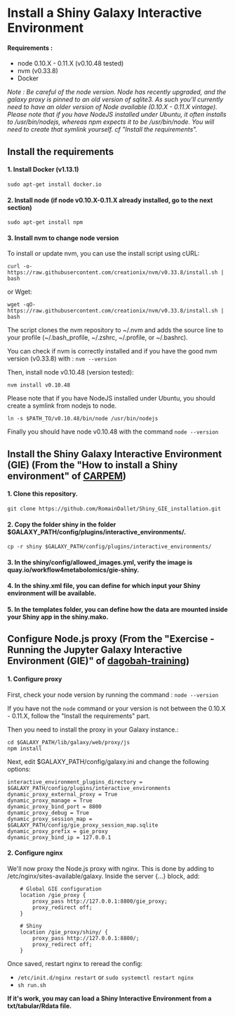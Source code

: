 Install a Shiny Galaxy Interactive Environment
==============================================

#### Requirements : 

- node 0.10.X - 0.11.X (v0.10.48 tested)
- nvm (v0.33.8) <!--*if node \>0.11.X installed*-->
- Docker

*Note : Be careful of the node version. 
	Node has recently upgraded, and the galaxy proxy is pinned to an old version of sqlite3. As such you’ll currently need to have an older version of Node available (0.10.X - 0.11.X vintage).
	Please note that if you have NodeJS installed under Ubuntu, it often installs to /usr/bin/nodejs, whereas npm expects it to be /usr/bin/node. You will need to create that symlink yourself.
	cf "Install the requirements".*


Install the requirements
------------------------

#### 1. Install Docker (v1.13.1) <!--Ubuntu 14.04 and 16.04-->

`sudo apt-get install docker.io`


#### 2. Install node (if node v0.10.X-0.11.X already installed, go to the next section)

`sudo apt-get install npm`
<!--VERIFY IF IT WORKS-->


#### 3. Install nvm to change node version

To install or update nvm, you can use the install script using cURL:

`curl -o- https://raw.githubusercontent.com/creationix/nvm/v0.33.8/install.sh | bash`

or Wget:

`wget -qO- https://raw.githubusercontent.com/creationix/nvm/v0.33.8/install.sh | bash`

The script clones the nvm repository to \~/.nvm and adds the source line to your profile (\~/.bash_profile, \~/.zshrc, \~/.profile, or \~/.bashrc).

You can check if nvm is correctly installed and if you have the good nvm version (v0.33.8) with : `nvm --version`

Then, install node v0.10.48 (version tested):

`nvm install v0.10.48`
<!--`nvm use v0.10.48`-->

Please note that if you have NodeJS installed under Ubuntu, you should create a symlink from nodejs to node.

`ln -s $PATH_TO/v0.10.48/bin/node /usr/bin/nodejs`

Finally you should have node v0.10.48 with the command `node --version`

<!--
#### 4. Install uwsgi

[HERE](https://github.com/galaxyproject/dagobah-training/blob/2018-oslo/sessions/10-uwsgi/ex1-uwsgi.md)

##### Installation

You can install uWSGI with the following line:

`$ sudo apt install uwsgi uwsgi-plugin-python`

##### Configure uwsgi

We'll use uWSGI's "Paste Deploy" support to configure uWSGI with just a few small modifications to galaxy.ini. Begin by opening galaxy.ini in your editor:

`sudo vi $GALAXY_PATH/config/galaxy.ini`

And add the following section (the easiest place to put it is above the [server:main] section, which will now be unused):

```
[uwsgi]
processes = 2
threads = 2
socket = 127.0.0.1:4001     # uwsgi protocol for nginx
pythonpath = lib
master = True
logto = $GALAXY_PATH/log/uwsgi.log
logfile-chmod = 644
```

Then, save and quit your editor.

##### Configure the reverse proxy

We previously configured nginx to communicate with Galaxy using the HTTP protocol on port 8080. We need to change this to communicate using the uWSGI protocol on port 4001, as we configured in the [uwsgi] section above. To do this, we need to return to the nginx configs we worked on in the nginx session:

`sudo vi /etc/nginx/sites-available/galaxy`

Locate the location / { ... } block and comment out the proxy_* directives within, and adding new directives:

```
    location / {
        #proxy_pass          http://galaxy;
        #proxy_set_header    X-Forwarded-Host $host;
        #proxy_set_header    X-Forwarded-For  $proxy_add_x_forwarded_for;
        uwsgi_pass           127.0.0.1:4001;
        include              uwsgi_params;
    }
```

Then, save and quit your editor. Restart nginx with:

`/etc/init.d/nginx restart` or `sudo systemctl restart nginx`

#### 5. Install supervisor


###### Supervisor installation

[HERE](https://github.com/galaxyproject/dagobah-training/blob/2018-oslo/sessions/11-systemd-supervisor/ex1-supervisor.md)

Install supervisor from the system package manager using:

`$ sudo apt install supervisor`

Check if Supervisor is running and start it if it isn't:

```
$ sudo systemctl status supervisor
$ sudo systemctl start supervisor
```

If supervisorctl status returns no output, it means it's working (but nothing has been configured yet):

`$ sudo supervisorctl status`

Then, we need to add a [program:x] section to the supervsior config to manage uWSGI. The default supervisor config file is at /etc/supervisor/supervisord.conf. This file includes any files matching /etc/supervisor/conf.d/*.conf. We'll create a galaxy.conf:

`$ sudo -e /etc/supervisor/conf.d/galaxy.conf`

Add the following new section:

```
[program:galaxy]
command         = uwsgi --plugin python --virtualenv /srv/galaxy/venv --ini-paste /srv/galaxy/config/galaxy.ini
directory       = /srv/galaxy/server
autostart       = true
autorestart     = true
startsecs       = 10
user            = galaxy
stopsignal      = INT
```

Define handlers and groups managing is possible too.
-->


Install the Shiny Galaxy Interactive Environment (GIE) (From the "How to install a Shiny environment" of [CARPEM](https://github.com/CARPEM/GalaxyDocker))
----------------------------------------------------------------------------------------------------------------------------------------------------------

#### 1. Clone this repository.

`git clone https://github.com/RomainDallet/Shiny_GIE_installation.git`

#### 2. Copy the folder shiny in the folder $GALAXY\_PATH/config/plugins/interactive_environments/.

`cp -r shiny $GALAXY_PATH/config/plugins/interactive_environments/`

#### 3. In the shiny/config/allowed_images.yml, verify the image is quay.io/workflow4metabolomics/gie-shiny.

#### 4. In the shiny.xml file, you can define for which input your Shiny environment will be available.

#### 5. In the templates folder, you can define how the data are mounted inside your Shiny app in the shiny.mako.



Configure Node.js proxy (From the "Exercise - Running the Jupyter Galaxy Interactive Environment (GIE)" of [dagobah-training](https://github.com/galaxyproject/dagobah-training/blob/2018-oslo/sessions/21-gie/ex1-jupyter.md))
---------------------------------------------------------------------------------------------------------------------------------------------------------------------------------------------------------------

#### 1. Configure proxy

First, check your node version by running the command :
`node --version`

If you have not the `node` command or your version is not between the 0.10.X - 0.11.X, follow the "Install the requirements" part.

Then you need to install the proxy in your Galaxy instance.:

```
cd $GALAXY_PATH/lib/galaxy/web/proxy/js
npm install
```

Next, edit $GALAXY_PATH/config/galaxy.ini and change the following options:

```
interactive_environment_plugins_directory = $GALAXY_PATH/config/plugins/interactive_environments
dynamic_proxy_external_proxy = True
dynamic_proxy_manage = True
dynamic_proxy_bind_port = 8800
dynamic_proxy_debug = True
dynamic_proxy_session_map = $GALAXY_PATH/config/gie_proxy_session_map.sqlite
dynamic_proxy_prefix = gie_proxy
dynamic_proxy_bind_ip = 127.0.0.1
```


#### 2. Configure nginx

We'll now proxy the Node.js proxy with nginx. This is done by adding to /etc/nginx/sites-available/galaxy. Inside the server {...} block, add:

```
    # Global GIE configuration
    location /gie_proxy {
        proxy_pass http://127.0.0.1:8800/gie_proxy;
        proxy_redirect off;
    }

    # Shiny
    location /gie_proxy/shiny/ {
        proxy_pass http://127.0.0.1:8800/;
        proxy_redirect off;
    }
```

<!--*Note : `proxy_pass http://127.0.0.1:8800/;` can be change to redirect to a Shiny App as `proxy_pass http://127.0.0.1:8800/samples/<APP_NAME>;`*-->


Once saved, restart nginx to reread the config:
- `/etc/init.d/nginx restart` or `sudo systemctl restart nginx`
- `sh run.sh`

<!--
- If you don't use supervisor :
- If you use supervisor : Go to part 3


#### 3. Configure proxy to start with supervisor

All that remains is to start the proxy, which we'll do with supervisor. Add to /etc/supervisor/conf.d/galaxy.conf:

```
[program:gie_proxy]
command         = node $GALAXY_PATH/lib/galaxy/web/proxy/js/lib/main.js --ip 127.0.0.1 --port 8800 --sessions $GALAXY_PATH/config/gie_proxy_session_map.sqlite --cookie galaxysession --verbose
directory       = $GALAXY_PATH/lib/galaxy/web/proxy
umask           = 022
autostart       = true
autorestart     = true
startsecs       = 5
user            = galaxy
numprocs        = 1
stdout_logfile  = $GALAXY_PATH/log/gie_proxy.log
redirect_stderr = true
```

Once saved, start the proxy by updating supervisor:

`sudo supervisorctl update`

And restart Galaxy and Nginx:

`sudo systemctl restart nginx` and `sudo supervisorctl restart galaxy` 

or

`sudo supervisorctl restart all`
-->


**If it's work, you may can load a Shiny Interactive Environment from a txt/tabular/Rdata file.**


